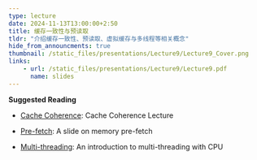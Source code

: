 ```yaml
---
type: lecture
date: 2024-11-13T13:00:00+2:50
title: 缓存一致性与预读取
tldr: "介绍缓存一致性、预读取、虚拟缓存与多线程等相关概念"
hide_from_announcments: true
thumbnail: /static_files/presentations/Lecture9/Lecture9_Cover.png
links: 
    - url: /static_files/presentations/Lecture9/Lecture9.pdf
      name: slides
---
```


**Suggested Reading**

- [Cache Coherence](https://www.youtube.com/watch?v=9k6UMsIDvBk): Cache Coherence Lecture

- [Pre-fetch](https://compas.cs.stonybrook.edu/~nhonarmand/courses/sp16/cse502/slides/13-prefetch.pdf): A slide on memory pre-fetch

- [Multi-threading](https://www.xda-developers.com/how-does-multithreading-work-in-cpu/): An introduction to multi-threading with CPU